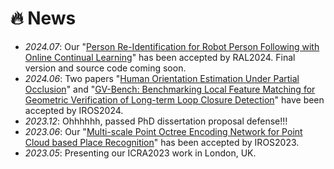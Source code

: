 # 🔥 News
- *2024.07*: Our "[Person Re-Identification for Robot Person Following with Online Continual Learning](https://sites.google.com/view/oclrpf)" has been accepted by RAL2024. Final version and source code coming soon.
- *2024.06*: Two papers "[Human Orientation Estimation Under Partial Occlusion](https://arxiv.org/abs/2404.14139)" and "[GV-Bench: Benchmarking Local Feature Matching for Geometric Verification of Long-term Loop Closure Detection](https://jarvisyjw.github.io/GV-Bench)" have been accepted by IROS2024.
- *2023.12*: Ohhhhhh, passed PhD dissertation proposal defense!!!
- *2023.06*: Our "[Multi-scale Point Octree Encoding Network for Point Cloud based Place Recognition](http://MedlarTea.github.io/files/multi_scale_pcpr.pdf)" has been accepted by IROS2023.
- *2023.05*: Presenting our ICRA2023 work in London, UK.